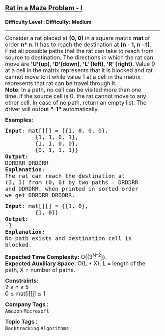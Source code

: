 <h2><a href="https://www.geeksforgeeks.org/problems/rat-in-a-maze-problem/1?page=4&sortBy=submissions">Rat in a Maze Problem - I</a></h2><h3>Difficulty Level : Difficulty: Medium</h3><hr><div class="problems_problem_content__Xm_eO"><p><span style="font-size: 18px;">Consider a rat placed at <strong>(0, 0)</strong> in a square matrix <strong>mat </strong>of order <strong>n* n</strong>. It has to reach the destination at <strong>(n - 1, n - 1)</strong>. Find all possible paths that the rat can take to reach from source to destination. The directions in which the rat can move are <strong>'U'(up)</strong>, <strong>'D'(down)</strong>, <strong>'L' (left)</strong>, <strong>'R' (right)</strong>. Value 0 at a cell in the matrix represents that it is blocked and rat cannot move to it while value 1 at a cell in the matrix represents that&nbsp;rat&nbsp;can be travel&nbsp;through it.<br><strong>Note</strong>: In a path, no cell can be visited more than one time.</span>&nbsp;<span style="font-size: 18px;">If the source cell is 0, the rat cannot move to any other cell. </span><span style="font-size: 18px;">In case of no path, return an empty list. The driver will output </span><strong style="font-size: 18px;">"-1"</strong><span style="font-size: 18px;"> automatically.</span></p>
<p><span style="font-size: 18px;"><strong>Examples:</strong></span></p>
<pre><span style="font-size: 18px;"><strong>Input</strong>: mat[][] = {{1, 0, 0, 0},
         {1, 1, 0, 1}, 
         {1, 1, 0, 0},
         {0, 1, 1, 1}}
<strong>Output:</strong>
DDRDRR DRDDRR</span>
<span style="font-size: 18px;"><strong>Explanation</strong>:
The rat can reach the destination at 
(3, 3) from (0, 0) by two paths - DRDDRR 
and DDRDRR, when printed in sorted order 
we get DDRDRR DRDDRR.</span></pre>
<pre><span style="font-size: 18px;"><strong>Input</strong>: mat[][] = {{1, 0},
         {1, 0}}
<strong>Output:</strong>
-1</span>
<span style="font-size: 18px;"><strong>Explanation</strong>:
No path exists and destination cell is 
blocked.</span>
</pre>
<p><span style="font-size: 18px;"><strong>Expected Time Complexity:</strong>&nbsp;O((3<sup>N</sup><sup>^2</sup>)).<br><strong>Expected Auxiliary Space:</strong>&nbsp;O(L * X), L = length of the path, X = number of paths.</span></p>
<p><span style="font-size: 18px;"><strong>Constraints:</strong><br>2 ≤ n ≤ 5<br>0 ≤ mat[i][j] ≤ 1</span></p></div><p><span style=font-size:18px><strong>Company Tags : </strong><br><code>Amazon</code>&nbsp;<code>Microsoft</code>&nbsp;<br><p><span style=font-size:18px><strong>Topic Tags : </strong><br><code>Backtracking</code>&nbsp;<code>Algorithms</code>&nbsp;